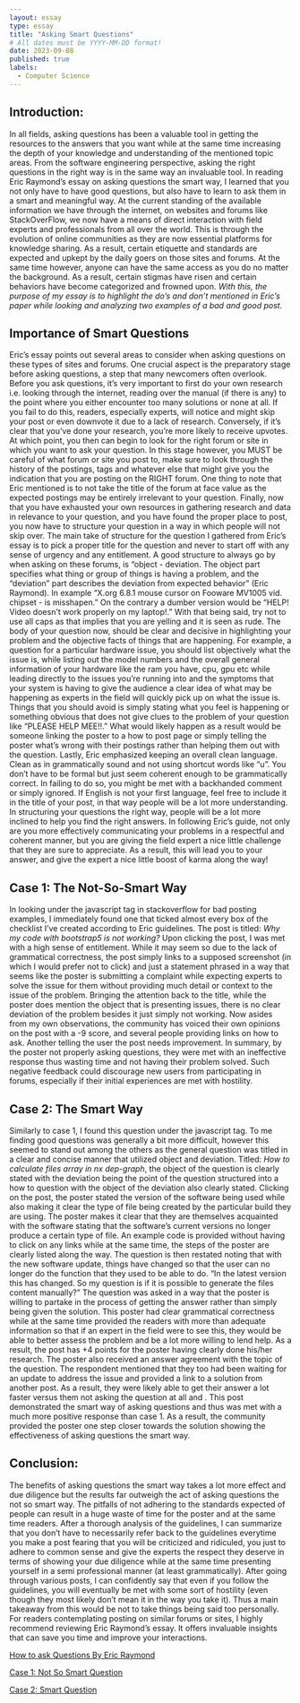 ```yaml
---
layout: essay
type: essay
title: "Asking Smart Questions"
# All dates must be YYYY-MM-DD format!
date: 2023-09-08
published: true
labels:
  - Computer Science
---
```



## Introduction:
<div class="bordered-section">

In all fields, asking questions has been a valuable tool in getting the resources to the answers that you want while at the same time increasing the depth of your
knowledge and understanding of the mentioned topic areas. From the software engineering perspective, asking the right questions in the right way is in the same way 
an invaluable tool. In reading Eric Raymond’s essay on asking questions the smart way, I learned that you not only have to have good questions, but also have to 
learn to ask them in a smart and meaningful way. At the current standing of the available information we have through the internet, on websites and forums like 
StackOverFlow, we now have a means of direct interaction with field experts and professionals from all over the world. This is through the evolution of online 
communities as they are now essential platforms for knowledge sharing. As a result, certain etiquette and standards are expected and upkept by the daily goers on 
those sites and forums. At the same time however, anyone can have the same access as you do no matter the background. As a result, certain stigmas have risen and 
certain behaviors have become categorized and frowned upon. *With this, the purpose of my essay is to highlight the do’s and don’t mentioned in Eric’s paper while 
looking and analyzing two examples of a bad and good post.*

</div>




## Importance of Smart Questions
<div class="bordered-section">

Eric’s essay points out several areas to consider when asking questions on these types of sites and forums. One crucial aspect is the preparatory stage before 
asking questions, a step that many newcomers often overlook. Before you ask questions, it’s very important to first do your own research i.e. looking through the 
internet, reading over the manual (if there is any) to the point where you either encounter too many solutions or none at all. If you fail to do this, readers, 
especially experts, will notice and might skip your post or even downvote it due to a lack of research. Conversely, if it’s clear that you’ve done your research,
you’re more likely to receive upvotes. At which point, you then can begin to look for the right forum or site in which you want to ask your question. In this stage
however, you MUST be careful of what forum or site you post to, make sure to look through the history of the postings, tags and whatever else that might give you 
the indication that you are posting on the RIGHT forum. One thing to note that Eric mentioned is to not take the title of the forum at face value as the expected 
postings may be entirely irrelevant to your question. Finally, now that you have exhausted your own resources in gathering research and data in relevance to your 
question, and you have found the proper place to post, you now have to structure your question in a way in which people will not skip over. The main take of 
structure for the question I gathered from Eric’s essay is to pick a proper title for the question and never to start off with any sense of urgency and any 
entitlement. A good structure to always go by when asking on these forums, is  “object - deviation. The object part specifies what thing or group of things is 
having a problem, and the “deviation” part describes the deviation from expected behavior” (Eric Raymond). In example “X.org 6.8.1 mouse cursor on Fooware MV1005 
vid. chipset - is misshapen.” On the contrary a dumber version would be “HELP! Video doesn't work properly on my laptop!.” With that being said, try not to use all
caps as that implies that you are yelling and it is seen as rude. The body of your question now, should be clear and decisive in highlighting your problem and the 
objective facts of things that are happening. For example, a question for a particular hardware issue, you should list objectively what the issue is, while listing 
out the model numbers and the overall general information of your hardware like the ram you have, cpu, gpu etc while leading directly to the issues you’re running 
into and the symptoms that your system is having to give the audience a clear idea of what may be happening as experts in the field will quickly pick up on what the issue is. Things that you should avoid is simply stating what you feel is happening or something obvious that does not give clues to the problem of your question
like “PLEASE HELP MEE!!.” What would likely happen as a result would be someone linking the poster to a how to post page or simply telling the poster what’s wrong with their 
postings rather than helping them out with the question. Lastly, Eric emphasized keeping an overall clean language. Clean as in grammatically sound and not using 
shortcut words like “u”. You don’t have to be formal but just seem coherent enough to be grammatically correct. In failing to do so, you might be met with a 
backhanded comment or simply ignored. If English is not your first language, feel free to include it in the title of your post, in that way people will be a lot 
more understanding. In structuring your questions the right way, people will be a lot more inclined to help you find the right answers. In following Eric’s guide,
not only are you more effectively communicating your problems in a respectful and coherent manner, but you are giving the field expert a nice little challenge that 
they are sure to appreciate. As a result, this will lead you to your answer, and give the expert a nice little boost of karma along the way!

</div>





## Case 1: The Not-So-Smart Way
<div class="bordered-section">
  
In looking under the javascript tag in stackoverflow for bad posting examples, I immediately found one that ticked almost every box of the checklist I’ve created 
according to Eric guidelines. The post is titled: *Why my code with bootstrap5 is not working?* Upon clicking the post, I was met with a high sense of entitlement. 
While it may seem so due to the lack of grammatical correctness, the post simply links to a supposed screenshot (in which I would prefer not to click) and just a 
statement phrased in a way that seems like the poster is submitting a complaint while expecting experts to solve the issue for them without providing much detail 
or context to the issue of the problem. Bringing the attention back to the title, while the poster does mention the object that is presenting issues, there is no 
clear deviation of the problem besides it just simply not working. Now asides from my own observations, the community has voiced their own opinions on the post 
with a -9 score, and several people providing links on how to ask. Another telling the user the post needs improvement. In summary, by the poster not properly asking 
questions, they were met with an ineffective response thus wasting time and not having their problem solved. Such negative feedback could discourage new users from 
participating in forums, especially if their initial experiences are met with hostility.

</div>



## Case 2: The Smart Way
<div class="bordered-section">

Similarly to case 1, I found this question under the javascript tag. To me finding good questions was generally a bit more difficult, however this seemed to stand
out among the others as the general question was titled in a clear and concise manner that utilized object and deviation. Titled: *How to calculate files array in 
nx dep-graph*, the object of the question is clearly stated with the deviation being the point of the question structured into a how to question with the object of
the deviation also clearly stated. Clicking on the post, the poster stated the version of the software being used while also making it clear the type of file being
created by the particular build they are using. The poster makes it clear that they are themselves acquainted with the software stating that the software’s current
versions no longer produce a certain type of file. An example code is provided without having to click on any links while at the same time, the steps of the poster 
are clearly listed along the way. The question is then restated noting that with the new software update, things have changed so that the user can no longer do the 
function that they used to be able to do. “In the latest version this has changed. So my question is if it is possible to generate the files content manually?” The 
question was asked in a way that the poster is willing to partake in the process of getting the answer rather than simply being given the solution. This poster had
clear grammatical correctness while at the same time provided the readers with more than adequate information so that if an expert in the field were to see this, they would be able to better assess the problem and be a lot more willing to lend help. As a result, the post has +4 points for the poster having clearly done his/her research. The poster also received an 
answer agreement with the topic of the question. The respondent mentioned that they too had been waiting for an update to address the issue and provided a link to
a solution from another post. As a result, they were likely able to get their answer a lot faster versus them not asking the question at all and . This post 
demonstrated the smart way of asking questions and thus was met with a much more positive response than case 1. As a result, the community provided the poster one 
step closer towards the solution showing the effectiveness of	asking questions the smart way.

</div>



## Conclusion:
<div class="bordered-section">

The benefits of asking questions the smart way takes a lot more effect and due diligence but the results far outweigh the act of asking questions the not so smart
way. The pitfalls of not adhering to the standards expected of people can result in a huge waste of time for the poster and at the same time readers. After a 
thorough analysis of the guidelines, I can summarize that you don’t have to necessarily refer back to the guidelines everytime you make a post fearing that you 
will be criticized and ridiculed, you just to adhere to common sense and give the experts the respect they deserve in terms of showing your due diligence while at 
the same time presenting yourself in a semi professional manner (at least grammatically). After going through various posts, I can confidently say that even if you 
follow the guidelines, you will eventually be met with some sort of hostility (even though they most likely don’t mean it in the way you take it). Thus a main takeaway from this would be not to take things being said too personally. For readers contemplating posting on similar forums or sites, I highly recommend reviewing Eric Raymond’s essay. It offers invaluable insights that can save you time and improve your interactions.



</div>





[How to ask Questions By Eric Raymond](http://www.catb.org/esr/faqs/smart-questions.html)

[Case 1: Not So Smart Question](https://stackoverflow.com/questions/77067286/why-my-code-with-bootstrap5-is-not-working)

[Case 2: Smart Question](https://stackoverflow.com/questions/77026019/how-to-calculate-files-array-in-nx-dep-graph
)
